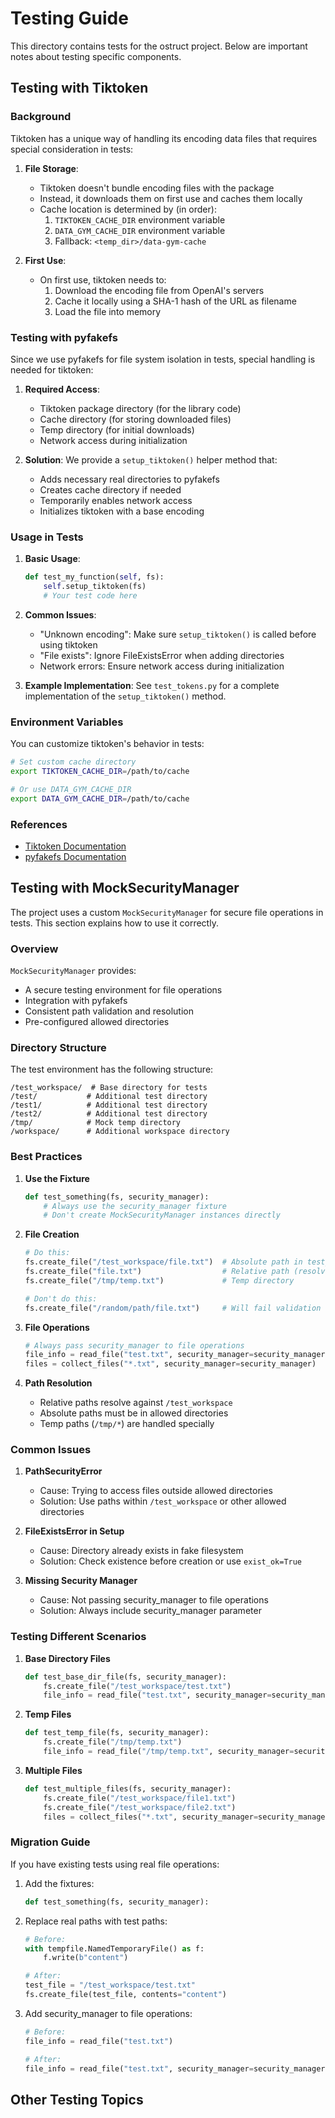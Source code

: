 # Testing Guide

This directory contains tests for the ostruct project. Below are important notes about testing specific components.

## Testing with Tiktoken

### Background

Tiktoken has a unique way of handling its encoding data files that requires special consideration in tests:

1. **File Storage**:
   - Tiktoken doesn't bundle encoding files with the package
   - Instead, it downloads them on first use and caches them locally
   - Cache location is determined by (in order):
     1. `TIKTOKEN_CACHE_DIR` environment variable
     2. `DATA_GYM_CACHE_DIR` environment variable
     3. Fallback: `<temp_dir>/data-gym-cache`

2. **First Use**:
   - On first use, tiktoken needs to:
     1. Download the encoding file from OpenAI's servers
     2. Cache it locally using a SHA-1 hash of the URL as filename
     3. Load the file into memory

### Testing with pyfakefs

Since we use pyfakefs for file system isolation in tests, special handling is needed for tiktoken:

1. **Required Access**:
   - Tiktoken package directory (for the library code)
   - Cache directory (for storing downloaded files)
   - Temp directory (for initial downloads)
   - Network access during initialization

2. **Solution**:
   We provide a `setup_tiktoken()` helper method that:
   - Adds necessary real directories to pyfakefs
   - Creates cache directory if needed
   - Temporarily enables network access
   - Initializes tiktoken with a base encoding

### Usage in Tests

1. **Basic Usage**:

   ```python
   def test_my_function(self, fs):
       self.setup_tiktoken(fs)
       # Your test code here
   ```

2. **Common Issues**:
   - "Unknown encoding": Make sure `setup_tiktoken()` is called before using tiktoken
   - "File exists": Ignore FileExistsError when adding directories
   - Network errors: Ensure network access during initialization

3. **Example Implementation**:
   See `test_tokens.py` for a complete implementation of the `setup_tiktoken()` method.

### Environment Variables

You can customize tiktoken's behavior in tests:

```bash
# Set custom cache directory
export TIKTOKEN_CACHE_DIR=/path/to/cache

# Or use DATA_GYM_CACHE_DIR
export DATA_GYM_CACHE_DIR=/path/to/cache
```

### References

- [Tiktoken Documentation](https://github.com/openai/tiktoken)
- [pyfakefs Documentation](https://pytest-pyfakefs.readthedocs.io/)

## Testing with MockSecurityManager

The project uses a custom `MockSecurityManager` for secure file operations in tests. This section explains how to use it correctly.

### Overview

`MockSecurityManager` provides:

- A secure testing environment for file operations
- Integration with pyfakefs
- Consistent path validation and resolution
- Pre-configured allowed directories

### Directory Structure

The test environment has the following structure:

```
/test_workspace/  # Base directory for tests
/test/           # Additional test directory
/test1/          # Additional test directory
/test2/          # Additional test directory
/tmp/            # Mock temp directory
/workspace/      # Additional workspace directory
```

### Best Practices

1. **Use the Fixture**

   ```python
   def test_something(fs, security_manager):
       # Always use the security_manager fixture
       # Don't create MockSecurityManager instances directly
   ```

2. **File Creation**

   ```python
   # Do this:
   fs.create_file("/test_workspace/file.txt")  # Absolute path in test_workspace
   fs.create_file("file.txt")                  # Relative path (resolves to test_workspace)
   fs.create_file("/tmp/temp.txt")             # Temp directory

   # Don't do this:
   fs.create_file("/random/path/file.txt")     # Will fail validation
   ```

3. **File Operations**

   ```python
   # Always pass security_manager to file operations
   file_info = read_file("test.txt", security_manager=security_manager)
   files = collect_files("*.txt", security_manager=security_manager)
   ```

4. **Path Resolution**
   - Relative paths resolve against `/test_workspace`
   - Absolute paths must be in allowed directories
   - Temp paths (`/tmp/*`) are handled specially

### Common Issues

1. **PathSecurityError**
   - Cause: Trying to access files outside allowed directories
   - Solution: Use paths within `/test_workspace` or other allowed directories

2. **FileExistsError in Setup**
   - Cause: Directory already exists in fake filesystem
   - Solution: Check existence before creation or use `exist_ok=True`

3. **Missing Security Manager**
   - Cause: Not passing security_manager to file operations
   - Solution: Always include security_manager parameter

### Testing Different Scenarios

1. **Base Directory Files**

   ```python
   def test_base_dir_file(fs, security_manager):
       fs.create_file("/test_workspace/test.txt")
       file_info = read_file("test.txt", security_manager=security_manager)
   ```

2. **Temp Files**

   ```python
   def test_temp_file(fs, security_manager):
       fs.create_file("/tmp/temp.txt")
       file_info = read_file("/tmp/temp.txt", security_manager=security_manager)
   ```

3. **Multiple Files**

   ```python
   def test_multiple_files(fs, security_manager):
       fs.create_file("/test_workspace/file1.txt")
       fs.create_file("/test_workspace/file2.txt")
       files = collect_files("*.txt", security_manager=security_manager)
   ```

### Migration Guide

If you have existing tests using real file operations:

1. Add the fixtures:

   ```python
   def test_something(fs, security_manager):
   ```

2. Replace real paths with test paths:

   ```python
   # Before:
   with tempfile.NamedTemporaryFile() as f:
       f.write(b"content")

   # After:
   test_file = "/test_workspace/test.txt"
   fs.create_file(test_file, contents="content")
   ```

3. Add security_manager to file operations:

   ```python
   # Before:
   file_info = read_file("test.txt")

   # After:
   file_info = read_file("test.txt", security_manager=security_manager)
   ```

## Other Testing Topics
